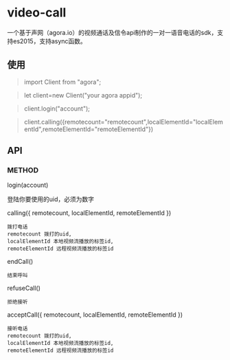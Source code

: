 # video-call

一个基于声网（agora.io）的视频通话及信令api制作的一对一语音电话的sdk，支持es2015，支持async函数。

## 使用

  > <div id="localElementId"></div>
  
  > <div id="remoteElementId"></div>
  
  > import Client from "agora";
  
  > let client=new Client("your agora appid");
  
  > client.login("account");
  
  > client.calling({remotecount="remotecount",localElementId="localElementId",remoteElementId="remoteElementId"})
## API

### METHOD
  login(account)
  
  登陆你要使用的uid，必须为数字
  
  
  calling({
    remotecount,
    localElementId,
    remoteElementId
  })
 
    拨打电话
    remotecount 拨打的uid,
    localElementId 本地视频流播放的标签id,
    remoteElementId 远程视频流播放的标签id
    
   endCall() 
   
    结束呼叫
   
   refuseCall()
   
    拒绝接听
   
   
   acceptCall({
    remotecount,
    localElementId,
    remoteElementId
  })
  
    接听电话
    remotecount 拨打的uid,
    localElementId 本地视频流播放的标签id,
    remoteElementId 远程视频流播放的标签id
  
   
  
